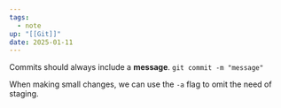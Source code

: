 ```yaml
---
tags:
  - note
up: "[[Git]]"
date: 2025-01-11
---
```

Commits should always include a **message**.
`git commit -m "message"`

When making small changes, we can use the `-a` flag to omit the need of staging.